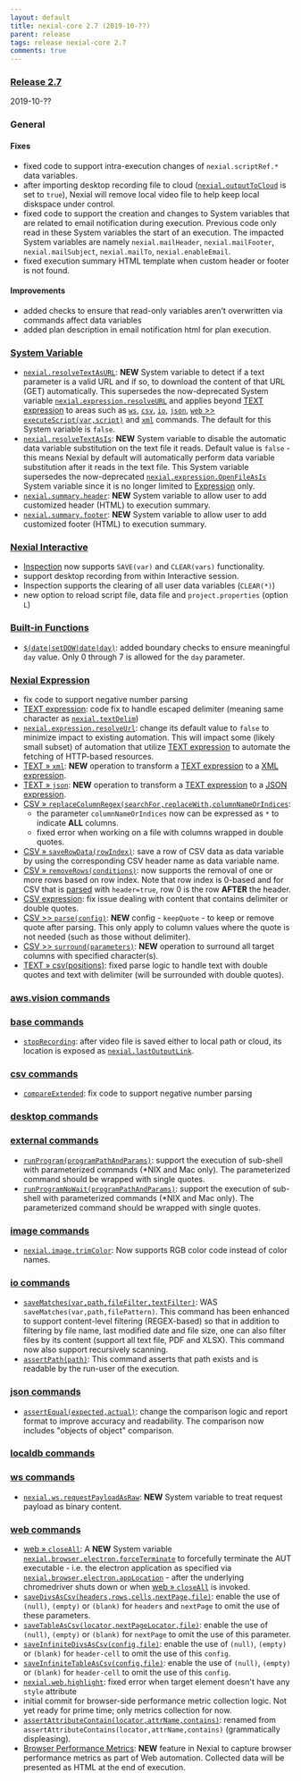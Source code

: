 ```yaml
---
layout: default
title: nexial-core 2.7 (2019-10-??)
parent: release
tags: release nexial-core 2.7
comments: true
---
```


### <a href="https://github.com/nexiality/nexial-core/releases/tag/nexial-core-v2.7_0???" class="external-link" target="_nexial_link">Release 2.7</a>
2019-10-??


### General
#### Fixes
- fixed code to support intra-execution changes of `nexial.scriptRef.*` data variables.
- after importing desktop recording file to cloud ([`nexial.outputToCloud`](../systemvars/index#nexial.outputToCloud) 
  is set to `true`), Nexial will remove local video file to help keep local diskspace under control.
- fixed code to support the creation and changes to System variables that are related to email notification during 
  execution. Previous code only read in these System variables the start of an execution. The impacted System variables 
  are namely `nexial.mailHeader`, `nexial.mailFooter`, `nexial.mailSubject`, `nexial.mailTo`, `nexial.enableEmail`.
- fixed execution summary HTML template when custom header or footer is not found.

#### Improvements
- added checks to ensure that read-only variables aren't overwritten via commands affect data variables
- added plan description in email notification html for plan execution.


### [System Variable](../systemvars)
- [`nexial.resolveTextAsURL`](../systemvars/index#nexial.resolveTextAsURL): **NEW** System variable to detect if a text 
  parameter is a valid URL and if so, to download the content of that URL (GET) automatically. This supersedes the 
  now-deprecated System variable [`nexial.expression.resolveURL`](../systemvars/index#nexial.expression.resolveURL) and
  applies beyond [TEXT expression](../expressions/TEXTexpression) to areas such as [`ws`](../commands/ws), 
  [`csv`](../commands/csv), [`io`](../commands/io), [`json`](../commands/json), 
  [`web` >> `executeScript(var,script)`](../commands/web/executeScript(var,script)) and [`xml`](../commands/xml) 
  commands. The default for this System variable is `false`.
- [`nexial.resolveTextAsIs`](../systemvars/index#nexial.resolveTextAsIs): **NEW** System variable to disable the 
  automatic data variable substitution on the text file it reads. Default value is `false` - this means Nexial by default
  will automatically perform data variable substitution after it reads in the text file. This System variable supersedes
  the now-deprecated [`nexial.expression.OpenFileAsIs`](../systemvars/index#nexial.expression.OpenFileAsIs) System
  variable since it is no longer limited to [Expression](../expressions) only.
- [`nexial.summary.header`](../systemvars/index#nexial.summary.header): **NEW** System variable to allow user to add 
  customized header (HTML) to execution summary.
- [`nexial.summary.footer`](../systemvars/index#nexial.summary.footer): **NEW** System variable to allow user to add 
  customized footer (HTML) to execution summary.


### [Nexial Interactive](../interactive)
- [Inspection](../interactive/index#inspection) now supports `SAVE(var)` and `CLEAR(vars)` functionality.
- support desktop recording from within Interactive session.
- Inspection supports the clearing of all user data variables (`CLEAR(*)`)
- new option to reload script file, data file and `project.properties` (option `L`)


### [Built-in Functions](../functions)
- [`$(date|setDOW|date|day)`](../functions/$(date).md#datesetdowdateday): added boundary checks to ensure meaningful 
  `day` value. Only 0 through 7 is allowed for the `day` parameter. 


### [Nexial Expression](../expressions)
- fix code to support negative number parsing
- [TEXT expression](../expressions/TEXTexpression): code fix to handle escaped delimiter (meaning same character as 
  [`nexial.textDelim`](../systemvars/index#nexial.textDelim))
- [`nexial.expression.resolveUrl`](../systemvars/index#nexial.expression.resolveUrl): change its default value to
  `false` to minimize impact to existing automation. This will impact some (likely small subset) of automation that
  utilize [TEXT expression](../expressions/TEXTexpression) to automate the fetching of HTTP-based resources.
- [TEXT &raquo; `xml`](../expressions/TEXTexpression#xml): **NEW** operation to transform a 
  [TEXT expression](../expressions/TEXTexpression) to a [XML expression](../expressions/XMLexpression).
- [TEXT &raquo; `json`](../expressions/TEXTexpression#json): **NEW** operation to transform a 
  [TEXT expression](../expressions/TEXTexpression) to a [JSON expression](../expressions/JSONexpression).
- [CSV &raquo; `replaceColumnRegex(searchFor,replaceWith,columnNameOrIndices`](../expressions/CSVexpression#replacecolumnregexsearchforreplacewithcolumnnameorindices):
  - the parameter `columnNameOrIndices` now can be expressed as `*` to indicate **ALL** columns.
  - fixed error when working on a file with columns wrapped in double quotes.
- [CSV &raquo; `saveRowData(rowIndex)`](../expressions/CSVexpression#saveRowData(rowIndex)): save a row of CSV data
  as data variable by using the corresponding CSV header name as data variable name.
- [CSV &raquo; `removeRows(conditions)`](../expressions/CSVexpression#removerowsconditions): now supports the 
  removal of one or more rows based on row index. Note that row index is 0-based and for CSV that is 
  [parsed](../expressions/CSVexpression#parseconfig) with `header=true`, row 0 is the row **AFTER** the header.
- [CSV expression](../expressions/CSVexpression): fix issue dealing with content that contains delimiter or double quotes.
- [CSV >> `parse(config)`](../expressions/CSVexpression#parseconfig): **NEW** config - `keepQuote` - to keep or remove
  quote after parsing. This only apply to column values where the quote is not needed (such as those without delimiter).
- [CSV >> `surround(parameters)`](../expressions/CSVexpression#surroundparameters): **NEW** operation to surround all
  target columns with specified character(s). 
- [TEXT &raquo; csv(positions)](../expressions/TEXTexpression#csvposition1position2): fixed parse logic to handle text 
  with double quotes and text with delimiter (will be surrounded with double quotes).


### [aws.vision commands](../commands/aws.vision)


### [base commands](../commands/base)
- [`stopRecording`](../commands/base/stopRecording()): after video file is saved either to local path or cloud, its 
  location is exposed as [`nexial.lastOutputLink`](../systemvars/index#nexial.lastOutputLink).


### [csv commands](../commands/csv)
- [`compareExtended`](../commands/csv/compareExtended(var,profile,expected,actual)): fix code to support negative 
  number parsing


### [desktop commands](../commands/desktop)


### [external commands](../commands/external)
- [`runProgram(programPathAndParams)`](../commands/external/runProgram(programPathAndParams)): support the execution 
  of sub-shell with parameterized commands (*NIX and Mac only). The parameterized command should be wrapped with single 
  quotes.
- [`runProgramNoWait(programPathAndParams)`](../commands/external/runProgramNoWait(programPathAndParams)): support 
  the execution of sub-shell with parameterized commands (*NIX and Mac only). The parameterized command should be 
  wrapped with single quotes.


### [image commands](../commands/image)
- [`nexial.image.trimColor`](../systemvars/index#nexial.image.trimColor):  Now supports RGB color code instead of color
  names.
 

### [io commands](../commands/io)
- [`saveMatches(var,path,fileFilter,textFilter)`](../commands/io/saveMatches(var,path,fileFilter,textFilter)):
  WAS `saveMatches(var,path,filePattern)`. This command has been enhanced to support content-level filtering (REGEX-based)
  so that in addition to filtering by file name, last modified date and file size, one can also filter files by its content 
  (support all text file, PDF and XLSX). This command now also support recursively scanning.
- [`assertPath(path)`](../commands/io/assertPath(path)): This command asserts that path exists and is readable by the 
  run-user of the execution. 


### [json commands](../commands/json)
- [`assertEqual(expected,actual)`](../commands/json/assertEqual(expected,actual)): change the comparison logic and 
  report format to improve accuracy and readability. The comparison now includes "objects of object" comparison.


### [localdb commands](../commands/localdb)


### [ws commands](../commands/ws)
- [`nexial.ws.requestPayloadAsRaw`](../systemvars/index#nexial.ws.equestPayloadAsRaw): **NEW** System variable to 
  treat request payload as binary content.


### [web commands](../commands/web)
- [web &raquo; `closeAll`](../commands/web/closeAll()): A **NEW** System variable  
  [`nexial.browser.electron.forceTerminate`](../systemvars/index#nexial.browser.electron.forceTerminate) to forcefully 
  terminate the AUT executable - i.e. the electron application as specified via 
  [`nexial.browser.electron.appLocation`](../systemvars/index#nexial.browser.electron.appLocation) - after the 
  underlying chromedriver shuts down or when [web &raquo; `closeAll`](../commands/web/closeAll()) is invoked.
- [`saveDivsAsCsv(headers,rows,cells,nextPage,file)`](../commands/web/saveDivsAsCsv(headers,rows,cells,nextPage,file)):
  enable the use of `(null)`, `(empty)` or `(blank)` for `headers` and `nextPage` to omit the use of these parameters.
- [`saveTableAsCsv(locator,nextPageLocator,file)`](../commands/web/saveTableAsCsv(locator,nextPageLocator,file)):
  enable the use of `(null)`, `(empty)` or `(blank)` for `nextPage` to omit the use of this parameter.
- [`saveInfiniteDivsAsCsv(config,file)`](../commands/web/saveInfiniteDivsAsCsv(config,file)):
  enable the use of `(null)`, `(empty)` or `(blank)` for `header-cell` to omit the use of this `config`.
- [`saveInfiniteTableAsCsv(config,file)`](../commands/web/saveInfiniteTableAsCsv(config,file)):
  enable the use of `(null)`, `(empty)` or `(blank)` for `header-cell` to omit the use of this `config`.
- [`nexial.web.highlight`](../systemvars/index#nexial.web.highlight): fixed error when target element doesn't have any 
  `style` attribute
- initial commit for browser-side performance metric collection logic. Not yet ready for prime time; only metrics collection for now.
- [`assertAttributeContain(locator,attrName,contains)`](../commands/web/assertAttributeContain(locator,attrName,contains)):
   renamed from `assertAttributeContains(locator,attrName,contains)` (grammatically displeasing).
- [Browser Performance Metrics](../commands/web/browsermetrics): **NEW** feature in Nexial to capture browser 
  performance metrics as part of Web automation. Collected data will be presented as HTML at the end of execution.